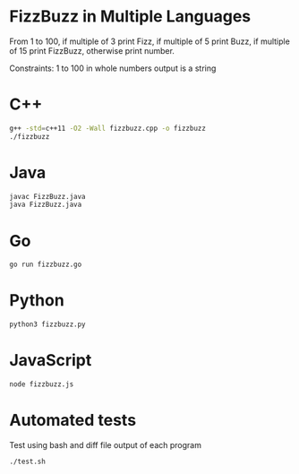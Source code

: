 # FizzBuzz in Multiple Languages

From 1 to 100, if multiple of 3 print Fizz, if multiple of 5 print Buzz, if multiple of 15 print FizzBuzz, otherwise print number.

Constraints: 
1 to 100 in whole numbers
output is a string

# C++
```bash
g++ -std=c++11 -O2 -Wall fizzbuzz.cpp -o fizzbuzz
./fizzbuzz
```

# Java
```bash
javac FizzBuzz.java
java FizzBuzz.java
```

# Go
```bash
go run fizzbuzz.go
```

# Python
```bash
python3 fizzbuzz.py
```

# JavaScript
```bash
node fizzbuzz.js
```

# Automated tests 
Test using bash and diff file output of each program
```bash
./test.sh
```